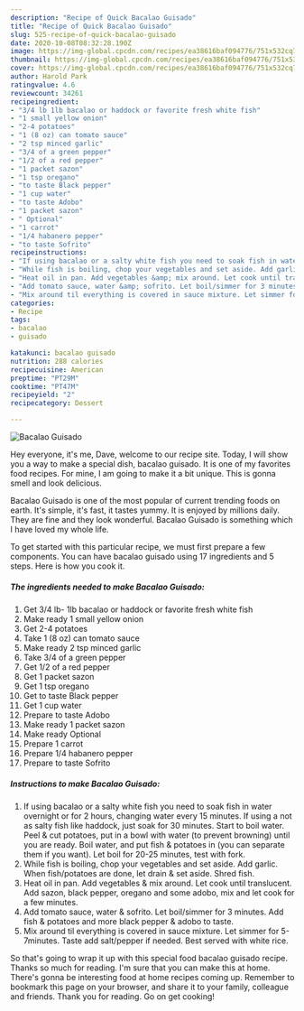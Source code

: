 ```yaml
---
description: "Recipe of Quick Bacalao Guisado"
title: "Recipe of Quick Bacalao Guisado"
slug: 525-recipe-of-quick-bacalao-guisado
date: 2020-10-08T08:32:28.190Z
image: https://img-global.cpcdn.com/recipes/ea38616baf094776/751x532cq70/bacalao-guisado-recipe-main-photo.jpg
thumbnail: https://img-global.cpcdn.com/recipes/ea38616baf094776/751x532cq70/bacalao-guisado-recipe-main-photo.jpg
cover: https://img-global.cpcdn.com/recipes/ea38616baf094776/751x532cq70/bacalao-guisado-recipe-main-photo.jpg
author: Harold Park
ratingvalue: 4.6
reviewcount: 34261
recipeingredient:
- "3/4 lb 1lb bacalao or haddock or favorite fresh white fish"
- "1 small yellow onion"
- "2-4 potatoes"
- "1 (8 oz) can tomato sauce"
- "2 tsp minced garlic"
- "3/4 of a green pepper"
- "1/2 of a red pepper"
- "1 packet sazon"
- "1 tsp oregano"
- "to taste Black pepper"
- "1 cup water"
- "to taste Adobo"
- "1 packet sazon"
- " Optional"
- "1 carrot"
- "1/4 habanero pepper"
- "to taste Sofrito"
recipeinstructions:
- "If using bacalao or a salty white fish you need to soak fish in water overnight or for 2 hours, changing water every 15 minutes. If using a not as salty fish like haddock, just soak for 30 minutes. Start to boil water. Peel &amp; cut potatoes, put in a bowl with water (to prevent browning) until you are ready. Boil water, and put fish &amp; potatoes in (you can separate them if you want). Let boil for 20-25 minutes, test with fork."
- "While fish is boiling, chop your vegetables and set aside. Add garlic. When fish/potatoes are done, let drain &amp; set aside. Shred fish."
- "Heat oil in pan. Add vegetables &amp; mix around. Let cook until translucent. Add sazon, black pepper, oregano and some adobo, mix and let cook for a few minutes."
- "Add tomato sauce, water &amp; sofrito. Let boil/simmer for 3 minutes. Add fish &amp; potatoes and more black pepper &amp; adobo to taste."
- "Mix around til everything is covered in sauce mixture. Let simmer for 5-7minutes. Taste add salt/pepper if needed. Best served with white rice."
categories:
- Recipe
tags:
- bacalao
- guisado

katakunci: bacalao guisado 
nutrition: 288 calories
recipecuisine: American
preptime: "PT29M"
cooktime: "PT47M"
recipeyield: "2"
recipecategory: Dessert

---
```



![Bacalao Guisado](https://img-global.cpcdn.com/recipes/ea38616baf094776/751x532cq70/bacalao-guisado-recipe-main-photo.jpg)

Hey everyone, it's me, Dave, welcome to our recipe site. Today, I will show you a way to make a special dish, bacalao guisado. It is one of my favorites food recipes. For mine, I am going to make it a bit unique. This is gonna smell and look delicious.



Bacalao Guisado is one of the most popular of current trending foods on earth. It's simple, it's fast, it tastes yummy. It is enjoyed by millions daily. They are fine and they look wonderful. Bacalao Guisado is something which I have loved my whole life.


To get started with this particular recipe, we must first prepare a few components. You can have bacalao guisado using 17 ingredients and 5 steps. Here is how you cook it.

<!--inarticleads1-->

##### The ingredients needed to make Bacalao Guisado:

1. Get 3/4 lb- 1lb bacalao or haddock or favorite fresh white fish
1. Make ready 1 small yellow onion
1. Get 2-4 potatoes
1. Take 1 (8 oz) can tomato sauce
1. Make ready 2 tsp minced garlic
1. Take 3/4 of a green pepper
1. Get 1/2 of a red pepper
1. Get 1 packet sazon
1. Get 1 tsp oregano
1. Get to taste Black pepper
1. Get 1 cup water
1. Prepare to taste Adobo
1. Make ready 1 packet sazon
1. Make ready  Optional
1. Prepare 1 carrot
1. Prepare 1/4 habanero pepper
1. Prepare to taste Sofrito




<!--inarticleads2-->

##### Instructions to make Bacalao Guisado:

1. If using bacalao or a salty white fish you need to soak fish in water overnight or for 2 hours, changing water every 15 minutes. If using a not as salty fish like haddock, just soak for 30 minutes. Start to boil water. Peel &amp; cut potatoes, put in a bowl with water (to prevent browning) until you are ready. Boil water, and put fish &amp; potatoes in (you can separate them if you want). Let boil for 20-25 minutes, test with fork.
1. While fish is boiling, chop your vegetables and set aside. Add garlic. When fish/potatoes are done, let drain &amp; set aside. Shred fish.
1. Heat oil in pan. Add vegetables &amp; mix around. Let cook until translucent. Add sazon, black pepper, oregano and some adobo, mix and let cook for a few minutes.
1. Add tomato sauce, water &amp; sofrito. Let boil/simmer for 3 minutes. Add fish &amp; potatoes and more black pepper &amp; adobo to taste.
1. Mix around til everything is covered in sauce mixture. Let simmer for 5-7minutes. Taste add salt/pepper if needed. Best served with white rice.




So that's going to wrap it up with this special food bacalao guisado recipe. Thanks so much for reading. I'm sure that you can make this at home. There's gonna be interesting food at home recipes coming up. Remember to bookmark this page on your browser, and share it to your family, colleague and friends. Thank you for reading. Go on get cooking!
